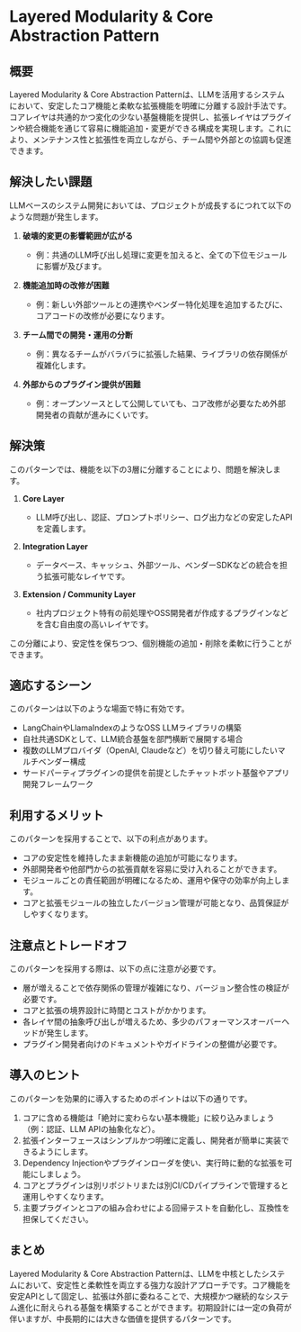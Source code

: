 # Layered Modularity & Core Abstraction Pattern

## 概要
Layered Modularity & Core Abstraction Patternは、LLMを活用するシステムにおいて、安定したコア機能と柔軟な拡張機能を明確に分離する設計手法です。コアレイヤは共通的かつ変化の少ない基盤機能を提供し、拡張レイヤはプラグインや統合機能を通じて容易に機能追加・変更ができる構成を実現します。これにより、メンテナンス性と拡張性を両立しながら、チーム間や外部との協調も促進できます。

## 解決したい課題
LLMベースのシステム開発においては、プロジェクトが成長するにつれて以下のような問題が発生します。

1. **破壊的変更の影響範囲が広がる**
   - 例：共通のLLM呼び出し処理に変更を加えると、全ての下位モジュールに影響が及びます。

2. **機能追加時の改修が困難**
   - 例：新しい外部ツールとの連携やベンダー特化処理を追加するたびに、コアコードの改修が必要になります。

3. **チーム間での開発・運用の分断**
   - 例：異なるチームがバラバラに拡張した結果、ライブラリの依存関係が複雑化します。

4. **外部からのプラグイン提供が困難**
   - 例：オープンソースとして公開していても、コア改修が必要なため外部開発者の貢献が進みにくいです。

## 解決策
このパターンでは、機能を以下の3層に分離することにより、問題を解決します。

1. **Core Layer**
   - LLM呼び出し、認証、プロンプトポリシー、ログ出力などの安定したAPIを定義します。

2. **Integration Layer**
   - データベース、キャッシュ、外部ツール、ベンダーSDKなどの統合を担う拡張可能なレイヤです。

3. **Extension / Community Layer**
   - 社内プロジェクト特有の前処理やOSS開発者が作成するプラグインなどを含む自由度の高いレイヤです。

この分離により、安定性を保ちつつ、個別機能の追加・削除を柔軟に行うことができます。

## 適応するシーン
このパターンは以下のような場面で特に有効です。

- LangChainやLlamaIndexのようなOSS LLMライブラリの構築
- 自社共通SDKとして、LLM統合基盤を部門横断で展開する場合
- 複数のLLMプロバイダ（OpenAI, Claudeなど）を切り替え可能にしたいマルチベンダー構成
- サードパーティプラグインの提供を前提としたチャットボット基盤やアプリ開発フレームワーク

## 利用するメリット
このパターンを採用することで、以下の利点があります。

- コアの安定性を維持したまま新機能の追加が可能になります。
- 外部開発者や他部門からの拡張貢献を容易に受け入れることができます。
- モジュールごとの責任範囲が明確になるため、運用や保守の効率が向上します。
- コアと拡張モジュールの独立したバージョン管理が可能となり、品質保証がしやすくなります。

## 注意点とトレードオフ
このパターンを採用する際は、以下の点に注意が必要です。

- 層が増えることで依存関係の管理が複雑になり、バージョン整合性の検証が必要です。
- コアと拡張の境界設計に時間とコストがかかります。
- 各レイヤ間の抽象呼び出しが増えるため、多少のパフォーマンスオーバーヘッドが発生します。
- プラグイン開発者向けのドキュメントやガイドラインの整備が必要です。

## 導入のヒント
このパターンを効果的に導入するためのポイントは以下の通りです。

1. コアに含める機能は「絶対に変わらない基本機能」に絞り込みましょう（例：認証、LLM APIの抽象化など）。
2. 拡張インターフェースはシンプルかつ明確に定義し、開発者が簡単に実装できるようにします。
3. Dependency Injectionやプラグインローダを使い、実行時に動的な拡張を可能にしましょう。
4. コアとプラグインは別リポジトリまたは別CI/CDパイプラインで管理すると運用しやすくなります。
5. 主要プラグインとコアの組み合わせによる回帰テストを自動化し、互換性を担保してください。

## まとめ
Layered Modularity & Core Abstraction Patternは、LLMを中核としたシステムにおいて、安定性と柔軟性を両立する強力な設計アプローチです。コア機能を安定APIとして固定し、拡張は外部に委ねることで、大規模かつ継続的なシステム進化に耐えられる基盤を構築することができます。初期設計には一定の負荷が伴いますが、中長期的には大きな価値を提供するパターンです。


